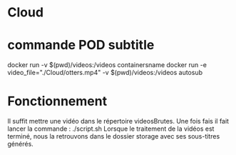 # Cloud

# commande POD subtitle
 docker run -v $(pwd)/videos:/videos containersname 
 docker run -e video_file="./Cloud/otters.mp4" -v $(pwd)/videos:/videos autosub

 # Fonctionnement
 Il suffit mettre une vidéo dans le répertoire videosBrutes.
 Une fois fais il fait lancer la commande : ./script.sh
 Lorsque le traitement de la vidéos est terminé, nous la retrouvons dans le dossier storage avec ses sous-titres générés.  